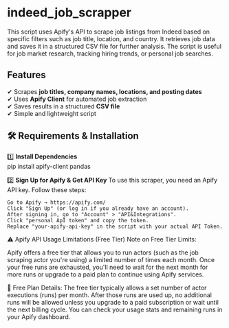 # indeed_job_scrapper
This script uses Apify's API to scrape job listings from Indeed based on specific filters such as job title, location, and country. It retrieves job data and saves it in a structured CSV file for further analysis. The script is useful for job market research, tracking hiring trends, or personal job searches.

##  Features
✔ Scrapes **job titles, company names, locations, and posting dates**  
✔ Uses **Apify Client** for automated job extraction  
✔ Saves results in a structured **CSV file**  
✔ Simple and lightweight script 

## 🛠 Requirements & Installation

1️⃣ **Install Dependencies**  
pip install apify-client pandas


2️⃣ **Sign Up for Apify & Get API Key**
To use this scraper, you need an Apify API key. 
Follow these steps:

    Go to Apify → https://apify.com/
    Click "Sign Up" (or log in if you already have an account).
    After signing in, go to "Account" > "API&Integrations".
    Click "personal ApI token" and copy the token.
    Replace "your-apify-api-key" in the script with your actual API Token.

⚠️ Apify API Usage Limitations (Free Tier)
Note on Free Tier Limits:

Apify offers a free tier that allows you to run actors (such as the job scraping actor you're using) a limited number of times each month. Once your free runs are exhausted, you'll need to wait for the next month for more runs or upgrade to a paid plan to continue using Apify services.

🚨 Free Plan Details:
The free tier typically allows a set number of actor executions (runs) per month. After those runs are used up, no additional runs will be allowed unless you upgrade to a paid subscription or wait until the next billing cycle.
You can check your usage stats and remaining runs in your Apify dashboard.
